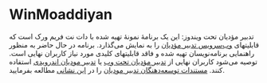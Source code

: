 # WinMoaddiyan
تدبیر مؤدیان تحت ویندوز: این یک برنامهٔ نمونهٔ تهیه شده با دات نت فریم ورک است که قابلیتهای [وب‌سرویس تدبیر مؤدیان](https://api.moaddiyan.com) را به نمایش می‌گذارد.
برنامه در حال حاضر به منظور راهنمایی برنامه‌نویسان تهیه شده و فاقد قابلیتهای کلیدی مورد نیاز کاربران نهایی است. توصیه می‌شود کاربران نهایی از [تدبیر مؤدیان تحت وب](https://app.moaddiyan.com) یا [تدبیر مودیان اندرویدی](https://cafebazaar.ir/app/com.sppcco.ttaxutils) استفاده کنند.
[مستندات توسعه‌دهنگان تدبیر مودیان](https://moaddiyan.sppcco.com/develop/) را در [این نشانی](https://moaddiyan.sppcco.com/develop/) مطالعه بفرمایید.
